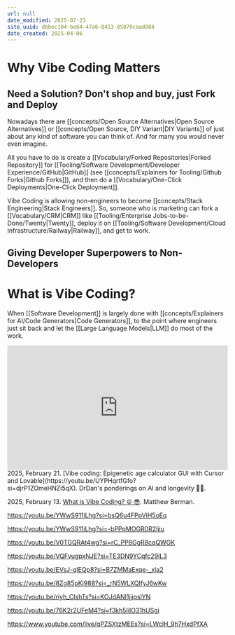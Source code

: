 ```yaml
---
url: null
date_modified: 2025-07-23
site_uuid: dbbec104-be64-47a6-8413-05079caad984
date_created: 2025-04-06
---
```


# Why Vibe Coding Matters

## Need a Solution? Don't shop and buy, just Fork and Deploy
Nowadays there are [[concepts/Open Source Alternatives|Open Source Alternatives]] or [[concepts/Open Source, DIY Variant|DIY Variants]] of just about any kind of software you can think of. And for many you would never even imagine.  

All you have to do is create a [[Vocabulary/Forked Repositories|Forked Repository]] for [[Tooling/Software Development/Developer Experience/GitHub|GitHub]] (see [[concepts/Explainers for Tooling/Github Forks|Github Forks]]), and then do a [[Vocabulary/One-Click Deployments|One-Click Deployment]].

Vibe Coding is allowing non-engineers to become [[concepts/Stack Engineering|Stack Engineers]]. So, someone who is marketing can fork a [[Vocabulary/CRM|CRM]] like [[Tooling/Enterprise Jobs-to-be-Done/Twenty|Twenty]], deploy it on [[Tooling/Software Development/Cloud Infrastructure/Railway|Railway]], and get to work. 

## Giving Developer Superpowers to Non-Developers





# What is Vibe Coding?
When [[Software Development]] is largely done with [[concepts/Explainers for AI/Code Generators|Code Generators]], to the point where engineers just sit back and let the [[Large Language Models|LLM]] do most of the work.  

<iframe 
  style="aspect-ratio:16/9;width:100%;height:auto" 
  src="https://www.youtube.com/embed/UYPHqrtfGfo?si=djrP1ZOmeHNZi5qX" 
  title="YouTube video player" 
  frameborder="0" 
  allow="accelerometer; autoplay; clipboard-write; encrypted-media; gyroscope; picture-in-picture; web-share" 
  referrerpolicy="strict-origin-when-cross-origin" 
  allowfullscreen
></iframe>
2025, February 21. [Vibe coding: Epigenetic age calculator GUI with Cursor and Lovable](https://youtu.be/UYPHqrtfGfo?si=djrP1ZOmeHNZi5qX). DrDan's ponderings on AI and longevity 🤖🧬.


2025, February 13. [What is Vibe Coding? ☮️ 😎](https://youtube.com/shorts/8TQaJDCw-dE?si=EuuvPIGReGv477-v). Matthew Berman.

https://youtu.be/YWwS911iLhg?si=bsQ6u4FPpViH5oEq

https://youtu.be/YWwS911iLhg?si=-bPPpMOGR0R2ljiu

https://youtu.be/V0TGQRAt4wg?si=rC_PP8GgR8cqQWGK

https://youtu.be/VQFvugpxNJE?si=TE3DN9YCqfc29lL3

https://youtu.be/EVsJ-qlEQp8?si=B7ZMMaExqe-_xla2

https://youtu.be/8Zg85pKj988?si=_rN5WLXQIfyJ6wKw

https://youtu.be/riyh_CIshTs?si=KOJdANl1jjipslYN 

https://youtu.be/76K2r2UFeM4?si=f3kh5IiIO31hUSgi

https://www.youtube.com/live/qPZSXtzMEEs?si=LWclH_9h7HxdPfXA